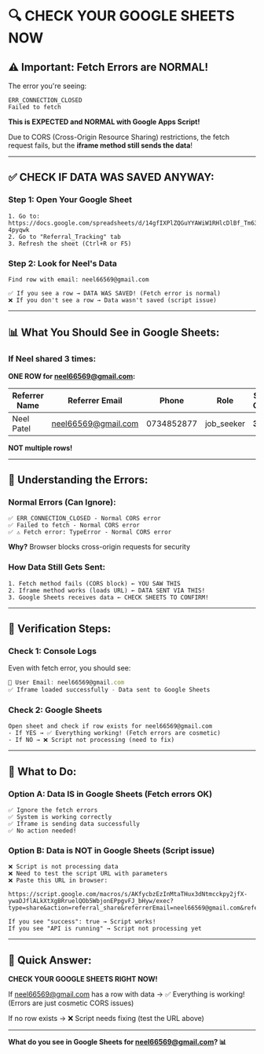 # 🔍 CHECK YOUR GOOGLE SHEETS NOW

## ⚠️ Important: Fetch Errors are NORMAL!

The error you're seeing:
```
ERR_CONNECTION_CLOSED
Failed to fetch
```

**This is EXPECTED and NORMAL with Google Apps Script!**

Due to CORS (Cross-Origin Resource Sharing) restrictions, the fetch request fails, but the **iframe method still sends the data**!

---

## ✅ CHECK IF DATA WAS SAVED ANYWAY:

### **Step 1: Open Your Google Sheet**
```
1. Go to: https://docs.google.com/spreadsheets/d/14gfIXPlZQGuYYAWiW1RHlcDlBf_Tm63JMRrJ-4pyqwk
2. Go to "Referral_Tracking" tab
3. Refresh the sheet (Ctrl+R or F5)
```

### **Step 2: Look for Neel's Data**
```
Find row with email: neel66569@gmail.com

✅ If you see a row → DATA WAS SAVED! (Fetch error is normal)
❌ If you don't see a row → Data wasn't saved (script issue)
```

---

## 📊 What You Should See in Google Sheets:

### **If Neel shared 3 times:**

**ONE ROW for neel66569@gmail.com:**

| Referrer Name | Referrer Email | Phone | Role | Share Count | Akshar coins | Platforms Shared | Registered Count |
|--------------|----------------|-------|------|-------------|--------------|------------------|------------------|
| Neel Patel | neel66569@gmail.com | 0734852877 | job_seeker | **3** | **9** | whatsapp | **0** |

**NOT multiple rows!**

---

## 🎯 Understanding the Errors:

### **Normal Errors (Can Ignore):**
```
✅ ERR_CONNECTION_CLOSED - Normal CORS error
✅ Failed to fetch - Normal CORS error  
✅ ⚠️ Fetch error: TypeError - Normal CORS error
```

**Why?** Browser blocks cross-origin requests for security

### **How Data Still Gets Sent:**
```
1. Fetch method fails (CORS block) ← YOU SAW THIS
2. Iframe method works (loads URL) ← DATA SENT VIA THIS!
3. Google Sheets receives data ← CHECK SHEETS TO CONFIRM!
```

---

## 🧪 Verification Steps:

### **Check 1: Console Logs**
Even with fetch error, you should see:
```javascript
📧 User Email: neel66569@gmail.com
✅ Iframe loaded successfully - Data sent to Google Sheets
```

### **Check 2: Google Sheets**
```
Open sheet and check if row exists for neel66569@gmail.com
- If YES → ✅ Everything working! (Fetch errors are cosmetic)
- If NO → ❌ Script not processing (need to fix)
```

---

## 📝 What to Do:

### **Option A: Data IS in Google Sheets (Fetch errors OK)**
```
✅ Ignore the fetch errors
✅ System is working correctly
✅ Iframe is sending data successfully
✅ No action needed!
```

### **Option B: Data is NOT in Google Sheets (Script issue)**
```
❌ Script is not processing data
❌ Need to test the script URL with parameters
❌ Paste this URL in browser:

https://script.google.com/macros/s/AKfycbzEzInMtaTHux3dNtmcckpy2jfX-ywaDJflALkXtXgBRruelQOb5WbjonEPpgvFJ_bHyw/exec?type=share&action=referral_share&referrerEmail=neel66569@gmail.com&referrerName=Neel&referrerPhone=0734852877&referrerRole=job_seeker&platform=whatsapp&coinsEarned=3&totalCoins=3&totalShares=1&referralCount=0

If you see "success": true → Script works!
If you see "API is running" → Script not processing yet
```

---

## 🎯 Quick Answer:

**CHECK YOUR GOOGLE SHEETS RIGHT NOW!**

If neel66569@gmail.com has a row with data → ✅ Everything is working! (Errors are just cosmetic CORS issues)

If no row exists → ❌ Script needs fixing (test the URL above)

---

**What do you see in Google Sheets for neel66569@gmail.com? 📊**

